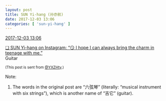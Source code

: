 ```yaml
---
layout: post
title: SUN Yi-hang (孙亦航)
date: 2017-12-03 13:06
categories: [ 'sun-yi-hang' ]
---
```


<div class="weibo-info">
  <a href="https://weibo.com/2565158051/FxVtE4Qrp">2017-12-03 13:06</a>
</div>

[❏ SUN Yi-hang on Instagram: “😏 I hope I can always bring the charm in teenage with me.”](https://www.instagram.com/p/BcOke7-DIV_/)  
Guitar

<!-- more -->

<small>(This post is sent from [@YXZHty](http://weibo.com/2565158051).)</small>

Note:
1. The words in the original post are “六弦琴” (literally: “musical instrument with six strings”), which is another name of “吉它” (guitar).
